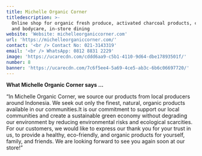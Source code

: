 ```yaml
---
title: Michelle Organic Corner
titledescription: >-
  Online shop for organic fresh produce, activated charcoal products, cosmetics
  and bodycare, in-store dining
website: 'Website: michelleorganiccorner.com'
url: 'https://michelleorganiccorner.com/'
contact: '<br /> Contact No: 021-3143319'
email: '<br /> WhatsApp: 0812 8831 2229'
image: 'https://ucarecdn.com/cddd6aa9-c5b1-4110-9d64-dbe17893501f/'
number: 8
banner: 'https://ucarecdn.com/7c6f5ee4-5a69-4ce5-ab3c-6b6c06697720/'
---
```

**What Michelle Organic Corner says ...**

“In Michelle Organic Corner, we source our products from local producers around Indonesia. We seek out only the finest, natural, organic products available in our communities.It is our commitment to support our local communities and create a sustainable green economy without degrading our environment by reducing environmental risks and ecological scarcities. For our customers, we would like to express our thank you for your trust in us, to provide a healthy, eco-friendly, and organic products for yourself, family, and friends. We are looking forward to see you again soon at our store!”
